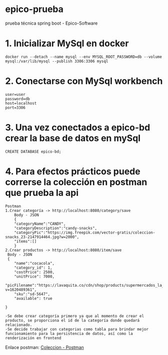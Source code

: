 # epico-prueba
prueba técnica spring boot - Epico-Software

# 1. Inicializar MySql en docker
``` en shell terminal
docker run --detach --name mysql --env MYSQL_ROOT_PASSWORD=db --volume mysql:/var/lib/mysql --publish 3306:3306 mysql
``` 
# 2. Conectarse con MySql workbench

``` 
user=user
password=db
host=localhost
port=3306
``` 
# 3. Una vez conectados a epico-bd crear la base de datos en mySql

``` 
CREATE DATABASE epico-bd;
``` 
# 4. Para efectos prácticos puede correrse la colección en postman que prueba la api

``` 
Postman
1.Crear categoría -> http://localhost:8080/category/save
    Body - JSON
    {
    "categoryName":"CANDY",
    "categoryDescription":"candy-snacks",
    "categoryPic":"https://img.freepik.com/vector-gratis/coleccion-snacks_23-2147914464.jpg?w=2000",
    "items":[]
    }
2.Crear productos -> http://localhost:8080/item/save
 Body - JSON
 {
    "name":"cocacola",
    "category_id": 1,
    "costPrice": 2500,
    "unitPrice": 7000,
    "picFilename":"https://lavaquita.co/cdn/shop/products/supermercados_la_vaquita_supervaquita_gaseosa_coca_cola_10_oz_bebidas_liquidas_700x700.jpg?v=1620489361",
    "sku":"sd-5647",
    "available": true
   
}

-Se debe crear categoría primero ya que al momento de crear el producto, se proporciona el id de la categoría donde quedará relacionado.
-Se decide trabajar con categorias como tabla para brindar mejor funcionamiento para la persistencia de datos, así como la renderización en frontend
``` 
Enlace postman: [Coleccion - Postman](EPICO-SOFTWARE.postman_collection.json)



